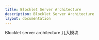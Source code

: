 ```yaml
---
title: Blocklet Server Architecture
description: Blocklet Server Architecture
layout: documentation
---
```


Blocklet server architecture 几大模块
